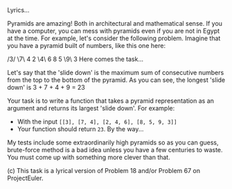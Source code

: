 Lyrics...

Pyramids are amazing! Both in architectural and mathematical sense. If you have a computer, you can mess with pyramids even if you are not in Egypt at the time. For example, let's consider the following problem. Imagine that you have a pyramid built of numbers, like this one here:

   /3/
  \7\ 4 
 2 \4\ 6 
8 5 \9\ 3
Here comes the task...

Let's say that the 'slide down' is the maximum sum of consecutive numbers from the top to the bottom of the pyramid. As you can see, the longest 'slide down' is 3 + 7 + 4 + 9 = 23

Your task is to write a function that takes a pyramid representation as an argument and returns its largest 'slide down'. For example:

* With the input `[[3], [7, 4], [2, 4, 6], [8, 5, 9, 3]]`
* Your function should return `23`.
By the way...

My tests include some extraordinarily high pyramids so as you can guess, brute-force method is a bad idea unless you have a few centuries to waste. You must come up with something more clever than that.

(c) This task is a lyrical version of Problem 18 and/or Problem 67 on ProjectEuler.
